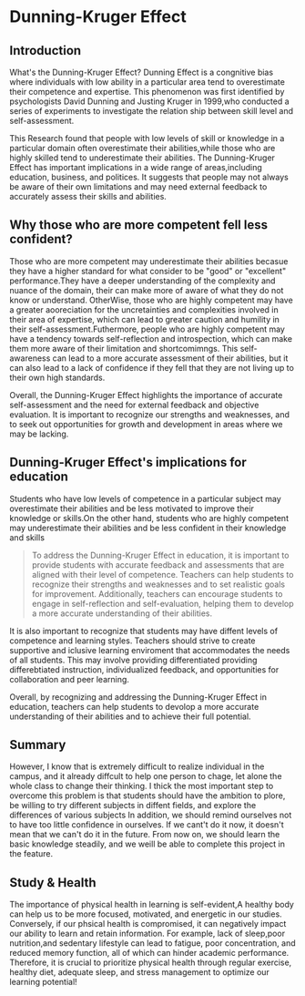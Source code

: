 #  Dunning-Kruger Effect
  
##  Introduction
  
What's the Dunning-Kruger Effect? Dunning Effect is a congnitive bias where individuals with low ability in a particular area tend to overestimate their competence and expertise.
This phenomenon was first identified by psychologists David Dunning and Justing Kruger in 1999,who conducted a series of experiments to investigate the relation ship between skill level and self-assessment.
  
This Research found that people with low levels of skill or knowledge in a particular domain often overestimate their abilities,while those who are highly skilled tend to underestimate their abilities.
The Dunning-Kruger Effect has important implications in a wide range of areas,including education, business, and politices. It suggests that people may not always be aware of their own limitations and may need external feedback to accurately assess their skills and abilities.
##  Why those who are more competent fell less confident?
  
Those who are more competent may underestimate their abilities becasue they have a higher standard for what consider to be "good" or "excellent" performance.They have a deeper understanding of the complexity and nuance of the domain, their can make more of aware of what they do not know or understand.
OtherWise, those who are highly competent may have a greater aooreciation for the uncretainties and complexities involved in their area of expertise, which can lead to greater caution and humility in their self-assessment.Futhermore, people who are highly competent may have a tendency towards self-reflection and introspection, which can make them more aware of their limitation and shortcomimngs. This self-awareness can lead to a more accurate assessment of their abilities, but it can also lead to a lack of confidence if they fell that they are not living up to their own high standards.
  
Overall, the Dunning-Kruger Effect highlights the importance of accurate self-assessment and the need for external feedback and objective evaluation. It is important to recognize our strengths and weaknesses, and to seek out opportunities for growth and development in areas where we may be lacking.
  
##  Dunning-Kruger Effect's implications for education
  
Students who have low levels of competence in a particular subject may overestimate their abilities and be less motivated to improve their knowledge or skills.On the other hand, students who are highly competent may underestimate their abilities and be less confident in their knowledge and skills
> To address the Dunning-Kruger Effect in education, it is important to provide students with accurate feedback and assessments that are aligned with their level of competence. 
Teachers can help students to recognize their strengths and weaknesses and to set realistic goals for improvement. Additionally, teachers can encourage students to engage in self-reflection and self-evaluation, helping them to develop a more accurate understanding of their abilities.
  
It is also important to recognize that students may have diffent levels of competence and learning styles. Teachers should strive to create supportive and iclusive learning enviroment that accommodates the needs of all students. This may involve providing differentiated providing differebtiated instruction, individualized feedback, and opportunities for collaboration and peer learning.
  
Overall, by recognizing and addressing the Dunning-Kruger Effect in education, teachers can help students to devolop a more accurate understanding of their abilities and to achieve their full potential.
  
##  Summary
  
However, I know that is extremely difficult to realize individual in the campus, and it already diffcult to help one person to chage, let alone the whole class to change their thinking. I thick the most important step to overcome this problem is that students should have the ambition to plore, be willing to try different subjects in diffent fields, and explore the differences of various subjects In addition, we should remind ourselves not to have too little confidence in ourselves. If we cant't do it now, it doesn't mean that we can't do it in the future. From now on, we should learn the basic knowledge steadily, and we weill be able to complete this project in the feature.
  
##  Study & Health
  
The importance of physical health in learning is self-evident,A healthy body can help us to be more focused, motivated, and energetic in our studies. Conversely, if our phsical health is compromised, it can negatively impact our ability to learn and retain information. For example, lack of sleep,poor nutrition,and sedentary lifestyle can lead to fatigue, poor concentration, and reduced memory function, all of which can hinder academic performance. Therefore, it is crucial to prioritize physical health through regular exercise, healthy diet, adequate sleep, and stress management to optimize our learning potential!
  